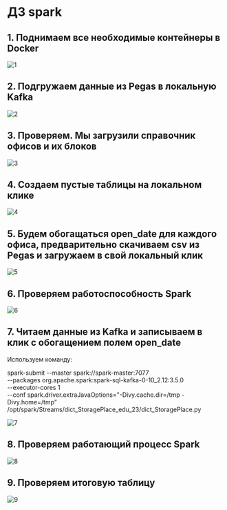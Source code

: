 # ДЗ spark

## 1. Поднимаем все необходимые контейнеры в Docker

![1](./img/1.png)


## 2. Подгружаем данные из Pegas в локальную Kafka

![2](./img/2.png)


## 3. Проверяем. Мы загрузили справочник офисов и их блоков

![3](./img/3.png)

## 4. Создаем пустые таблицы на локальном клике

![4](./img/4.png)

## 5. Будем обогащаться open_date для каждого офиса, предварительно скачиваем csv из Pegas и загружаем в свой локальный клик

![5](./img/5.png)


## 6. Проверяем работоспособность Spark

![6](./img/6.png)


## 7. Читаем данные из Kafka и записываем в клик с обогащением полем open_date

Используем команду:

spark-submit --master spark://spark-master:7077  \
    --packages org.apache.spark:spark-sql-kafka-0-10_2.12:3.5.0 \
    --executor-cores 1 \
    --conf spark.driver.extraJavaOptions="-Divy.cache.dir=/tmp -Divy.home=/tmp" \
    /opt/spark/Streams/dict_StoragePlace_edu_23/dict_StoragePlace.py

![7](./img/7.png)


## 8. Проверяем работающий процесс Spark

![8](./img/8.png)

## 9. Проверяем итоговую таблицу

![9](./img/9.png)
